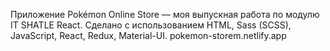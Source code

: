 Приложение Pokémon Online Store — моя выпускная работа по модулю IT SHATLE React. Сделано с использованием HTML, Sass (SCSS), JavaScript, React, Redux, Material-UI.
pokemon-storem.netlify.app
